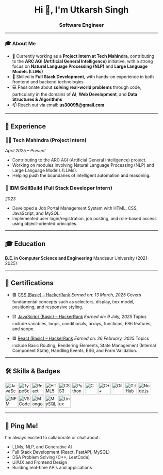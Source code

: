 <h1 align="center">Hi 👋, I'm Utkarsh Singh</h1>
<h3 align="center">Software Engineer</h3>

---

### 🎓 About Me

* 💼 Currently working as a **Project Intern at Tech Mahindra**, contributing to the **ARC AGI (Artificial General Intelligence)** initiative, with a strong focus on **Natural Language Processing (NLP)** and **Large Language Models (LLMs)**
* 🔧 Skilled in **Full Stack Development**, with hands-on experience in both frontend and backend technologies
* 💻 Passionate about **solving real-world problems** through code, particularly in the domains of **AI**, **Web Development**, and **Data Structures & Algorithms**
* 📫 Reach out via email: **[us30095@gmail.com](mailto:us30095@gmail.com)**
---
## 💼 Experience

### 👨‍💻 Tech Mahindra (Project Intern)

*April 2025 – Present*

* Contributing to the ARC AGI (Artificial General Intelligence) project.
* Working on modules involving Natural Language Processing (NLP) and Large Language Models (LLMs).
* Helping push the boundaries of intelligent automation and reasoning.

### 🏢 IBM SkillBuild (Full Stack Developer Intern)

*2023*

* Developed a Job Portal Management System with HTML, CSS, JavaScript, and MySQL.
* Implemented user login/registration, job posting, and role-based access using object-oriented principles.

---

## 🎓 Education

**B.E. in Computer Science and Engineering**
Mandsaur University (2021–2025)

---

## 📜 Certifications

* 🟩 [CSS (Basic) – HackerRank](https://www.hackerrank.com/certificates/5f32a64cb18a)
  *Earned on: 13 March, 2025*
  Covers fundamental concepts such as selectors, display, box model, positioning, and responsive styling.

* 🟨 [JavaScript (Basic) – HackerRank](https://www.hackerrank.com/certificates/3399ece648e1)
  *Earned on: 9 July, 2025*
  Topics include variables, loops, conditionals, arrays, functions, ES6 features, and scope.

* 🟦 [React (Basic) – HackerRank](https://www.hackerrank.com/certificates/da51265acf28)
  *Earned on: 26 February, 2025*
  Topics include Basic Routing, Rendering Elements, State Management (Internal Component State), Handling Events, ES6, and Form Validation.

---

## 🛠 Skills & Badges

<p align="left"> <img src="https://cdn.jsdelivr.net/gh/devicons/devicon/icons/javascript/javascript-original.svg" alt="JavaScript" width="40" height="40"/> <img src="https://cdn.jsdelivr.net/gh/devicons/devicon/icons/typescript/typescript-original.svg" alt="TypeScript" width="40" height="40"/> <img src="https://cdn.jsdelivr.net/gh/devicons/devicon/icons/react/react-original.svg" alt="React" width="40" height="40"/> <img src="https://cdn.jsdelivr.net/gh/devicons/devicon/icons/html5/html5-original.svg" alt="HTML5" width="40" height="40"/> <img src="https://cdn.jsdelivr.net/gh/devicons/devicon/icons/css3/css3-original.svg" alt="CSS3" width="40" height="40"/> <img src="https://cdn.jsdelivr.net/gh/devicons/devicon/icons/python/python-original.svg" alt="Python" width="40" height="40"/> <img src="https://cdn.jsdelivr.net/gh/devicons/devicon/icons/c/c-original.svg" alt="C" width="40" height="40"/> <img src="https://cdn.jsdelivr.net/gh/devicons/devicon/icons/cplusplus/cplusplus-original.svg" alt="C++" width="40" height="40"/> <img src="https://cdn.jsdelivr.net/gh/devicons/devicon/icons/git/git-original.svg" alt="Git" width="40" height="40"/> <img src="https://cdn.jsdelivr.net/gh/devicons/devicon/icons/github/github-original.svg" alt="GitHub" width="40" height="40"/> <img src="https://cdn.jsdelivr.net/gh/devicons/devicon/icons/nodejs/nodejs-original.svg" alt="Node.js" width="40" height="40"/> <img src="https://cdn.jsdelivr.net/gh/devicons/devicon/icons/npm/npm-original-wordmark.svg" alt="NPM" width="40" height="40"/> <img src="https://cdn.jsdelivr.net/gh/devicons/devicon/icons/vscode/vscode-original.svg" alt="VS Code" width="40" height="40"/> <img src="https://cdn.jsdelivr.net/gh/devicons/devicon/icons/mongodb/mongodb-original.svg" alt="MongoDB" width="40" height="40"/> <img src="https://cdn.jsdelivr.net/gh/devicons/devicon/icons/mysql/mysql-original.svg" alt="MySQL" width="40" height="40"/> <img src="https://cdn.jsdelivr.net/gh/devicons/devicon/icons/linux/linux-original.svg" alt="Linux" width="40" height="40"/> </p>

---

## 👋 Ping Me!

I'm always excited to collaborate or chat about:

* LLMs, NLP, and Generative AI
* Full Stack Development (React, FastAPI, MySQL)
* DSA Problem Solving (C++, LeetCode)
* UI/UX and Frontend Design
* Building real-time APIs and applications
















